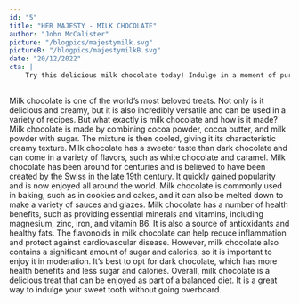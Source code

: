 ```yaml
---
id: "5"
title: "HER MAJESTY - MILK CHOCOLATE"
author: "John McCalister"
picture: "/blogpics/majestymilk.svg"
pictureB: "/blogpics/majestymilkB.svg"
date: "20/12/2022"
cta: |
    Try this delicious milk chocolate today! Indulge in a moment of pure bliss with our creamy and smooth milk chocolate. Enjoy the sweet, decadent flavor and treat yourself to a something special. Get yours now!
---
```

Milk chocolate is one of the world’s most beloved treats. Not only is it delicious and creamy, but it is also incredibly versatile and can be used in a variety of recipes. But what exactly is milk chocolate and how is it made? Milk chocolate is made by combining cocoa powder, cocoa butter, and milk powder with sugar. The mixture is then cooled, giving it its characteristic creamy texture. Milk chocolate has a sweeter taste than dark chocolate and can come in a variety of flavors, such as white chocolate and caramel. Milk chocolate has been around for centuries and is believed to have been created by the Swiss in the late 19th century. It quickly gained popularity and is now enjoyed all around the world. Milk chocolate is commonly used in baking, such as in cookies and cakes, and it can also be melted down to make a variety of sauces and glazes. Milk chocolate has a number of health benefits, such as providing essential minerals and vitamins, including magnesium, zinc, iron, and vitamin B6. It is also a source of antioxidants and healthy fats. The flavonoids in milk chocolate can help reduce inflammation and protect against cardiovascular disease. However, milk chocolate also contains a significant amount of sugar and calories, so it is important to enjoy it in moderation. It’s best to opt for dark chocolate, which has more health benefits and less sugar and calories. Overall, milk chocolate is a delicious treat that can be enjoyed as part of a balanced diet. It is a great way to indulge your sweet tooth without going overboard.